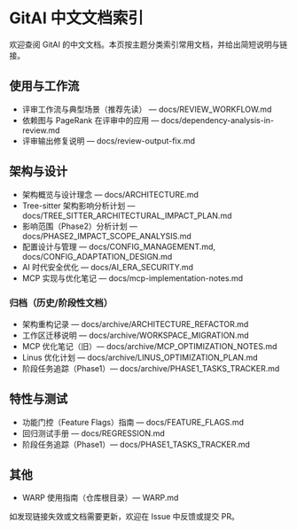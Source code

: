 # GitAI 中文文档索引

欢迎查阅 GitAI 的中文文档。本页按主题分类索引常用文档，并给出简短说明与链接。

## 使用与工作流
- 评审工作流与典型场景（推荐先读） — docs/REVIEW_WORKFLOW.md
- 依赖图与 PageRank 在评审中的应用 — docs/dependency-analysis-in-review.md
- 评审输出修复说明 — docs/review-output-fix.md

## 架构与设计
- 架构概览与设计理念 — docs/ARCHITECTURE.md
- Tree-sitter 架构影响分析计划 — docs/TREE_SITTER_ARCHITECTURAL_IMPACT_PLAN.md
- 影响范围（Phase2）分析计划 — docs/PHASE2_IMPACT_SCOPE_ANALYSIS.md
- 配置设计与管理 — docs/CONFIG_MANAGEMENT.md, docs/CONFIG_ADAPTATION_DESIGN.md
- AI 时代安全优化 — docs/AI_ERA_SECURITY.md
- MCP 实现与优化笔记 — docs/mcp-implementation-notes.md

### 归档（历史/阶段性文档）
- 架构重构记录 — docs/archive/ARCHITECTURE_REFACTOR.md
- 工作区迁移说明 — docs/archive/WORKSPACE_MIGRATION.md
- MCP 优化笔记（旧）— docs/archive/MCP_OPTIMIZATION_NOTES.md
- Linus 优化计划 — docs/archive/LINUS_OPTIMIZATION_PLAN.md
- 阶段任务追踪（Phase1）— docs/archive/PHASE1_TASKS_TRACKER.md

## 特性与测试
- 功能门控（Feature Flags）指南 — docs/FEATURE_FLAGS.md
- 回归测试手册 — docs/REGRESSION.md
- 阶段任务追踪（Phase1）— docs/PHASE1_TASKS_TRACKER.md

## 其他
- WARP 使用指南（仓库根目录）— WARP.md

如发现链接失效或文档需要更新，欢迎在 Issue 中反馈或提交 PR。
